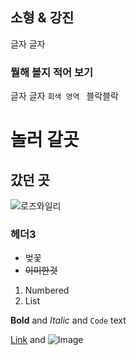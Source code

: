 ## 소형 & 강진

글자 글자

### 뭘해 볼지 적어 보기

글자 글자
```회색 영역 ```
블락블락

# 놀러 갈곳

## 갔던 곳
![로즈와일리]()
### 헤더3

- 벚꽃
- ~~이미한것~~

1. Numbered
2. List

**Bold** and _Italic_ and `Code` text

[Link](url) and ![Image](src)
```
